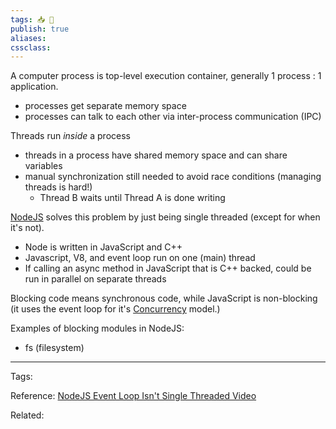 ```yaml
---
tags: 📥️ 🌱
publish: true
aliases: 
cssclass: 
---
```


A computer process is top-level execution container, generally 1 process : 1 application.
- processes get separate memory space
- processes can talk to each other via inter-process communication (IPC)

Threads run *inside* a process
- threads in a process have shared memory space and can share variables
- manual synchronization still needed to avoid race conditions (managing threads is hard!)
	- Thread B waits until Thread A is done writing

[NodeJS](./NodeJS.md) solves this problem by just being single threaded (except for when it's not).
- Node is written in JavaScript and C++
- Javascript, V8, and event loop run on one (main) thread 
- If calling an async method in JavaScript that is C++ backed, could be run in parallel on separate threads

Blocking code means synchronous code, while JavaScript is non-blocking (it uses the event loop for it's [Concurrency](../Concurrency.md) model.)

Examples of blocking modules in NodeJS:
- fs (filesystem)

---
Tags: 

Reference: [NodeJS Event Loop Isn't Single Threaded Video](https://www.youtube.com/watch?v=zphcsoSJMvM)

Related: 